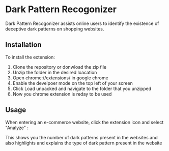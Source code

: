 # Dark Pattern Recogonizer

Dark Pattern Recogonizer assists online users to identify the existence of deceptive dark patterns on shopping websites.

## Installation
To install the extension:
1. Clone the repository or donwload the zip file 
2. Unzip the folder in the desired loacation
3. Open chrome://extensions/ in google chrome
4. Enable the develpoer mode on the top left of your screen
5. Click Load unpacked and navigate to the folder that you unzipped
6. Now you chrome extension is reday to be used

## Usage
When entering an e-commerce website, click the extension icon and select "Analyze" :

This shows you the number of dark patterns present in the websites and also highlights and explains the type of dark pattern present in the website


